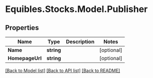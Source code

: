 # Equibles.Stocks.Model.Publisher
## Properties

Name | Type | Description | Notes
------------ | ------------- | ------------- | -------------
**Name** | **string** |  | [optional] 
**HomepageUrl** | **string** |  | [optional] 

[[Back to Model list]](../README.md#documentation-for-models) [[Back to API list]](../README.md#documentation-for-api-endpoints) [[Back to README]](../README.md)

